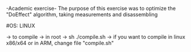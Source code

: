 -Academic exercise- 
The purpose of this exercise was to optimize the "DoEffect" algorithm, taking measurements and disassembling

#OS: LINUX

-> to compile -> in root -> sh ./compile.sh
-> if you want to compile in linux x86/x64 or in ARM, change file "compile.sh"

